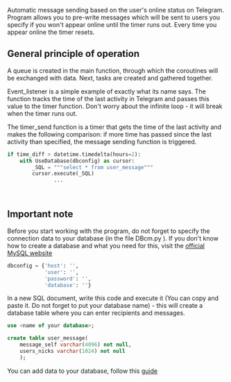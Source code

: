  
Automatic message sending based on the user's online status on Telegram. 
Program allows you to pre-write messages which will be sent to users you specify if you won't appear online until the timer runs out. Every time you appear online the timer resets.


## General principle of operation ##
A queue is created in the main function, through which the coroutines will be 
exchanged with data. Next, tasks are created and gathered together. 

Event_listener is a simple example of exactly what its name says. The function tracks the time of the last activity in 
Telegram and passes this value to the timer function. Don't worry about the infinite loop - it will break when the timer 
runs out. 

The timer_send function is a timer that gets the time of the last activity and makes the following comparison: if more 
time has passed since the last activity than specified, the message sending function is triggered.

```python
if time_diff > datetime.timedelta(hours=2):
    with UseDatabase(dbconfig) as cursor:
        _SQL = """select * from user_message"""
        cursor.execute(_SQL)
               ...

            
```

## Important note ##
Before you start working with the program, do not forget to specify the connection data to your database (in the 
file DBcm.py ). If you don't know how to create a database and what you need for this, visit the [official MySQL 
website](https://dev.mysql.com/doc/refman/8.0/en/creating-database.html)

```python
dbconfig = {'host': '', 
            'user': '',
            'password': '',
            'database': ''}
```
In a new SQL document, write this code and execute it (You can copy and paste it. Do not forget to put your database 
name) - this will create a database table 
where you can enter recipients and messages.
```sql
use <name of your database>;

create table user_message(
    message_self varchar(4096) not null,
    users_nicks varchar(1024) not null
    );
```
You can add data to your database, follow this [guide](https://dev.mysql.com/doc/refman/8.0/en/insert.html)
